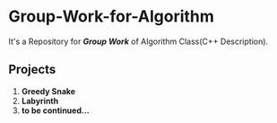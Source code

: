 # Group-Work-for-Algorithm
It's a Repository for ***Group Work*** of Algorithm Class(C++ Description).

## Projects ## 
1. **Greedy Snake**  
2. **Labyrinth**  
3. **to be continued...** 
  
